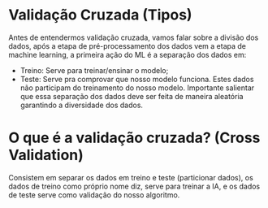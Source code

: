 # Validação Cruzada (Tipos)

Antes de entendermos validação cruzada, vamos falar sobre a divisão dos dados, após a etapa de pré-processamento dos dados vem a etapa de machine learning, a primeira ação do ML é a separação dos dados em:
- Treino: Serve para treinar/ensinar o modelo;
- Teste: Serve pra comprovar que nosso modelo funciona. Estes dados não participam do treinamento do nosso modelo.
Importante salientar que essa separação dos dados deve ser feita de maneira aleatória garantindo a diversidade dos dados. 

# O que é a validação cruzada? (Cross Validation)
Consistem em separar os dados em treino e teste (particionar dados), os dados de treino como próprio nome diz, serve para treinar a IA, e os dados de teste serve como validação do nosso algoritmo.
